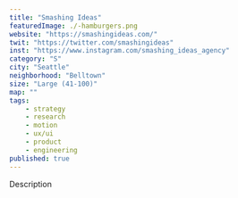 ```yaml
---
title: "Smashing Ideas"
featuredImage: ./-hamburgers.png
website: "https://smashingideas.com/"
twit: "https://twitter.com/smashingideas"
inst: "https://www.instagram.com/smashing_ideas_agency"
category: "S"
city: "Seattle"
neighborhood: "Belltown"
size: "Large (41-100)"
map: ""
tags:
    - strategy
    - research
    - motion
    - ux/ui
    - product
    - engineering
published: true
---
```


Description
